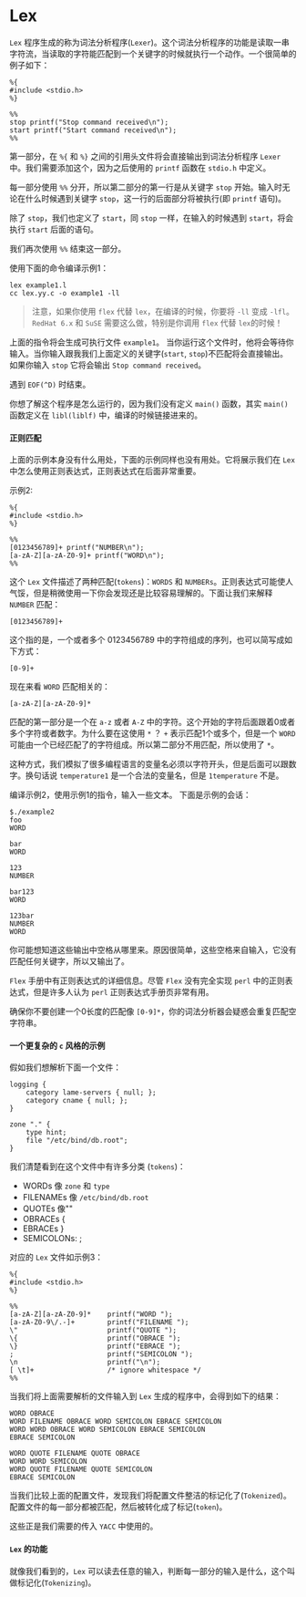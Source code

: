 # Lex

`Lex` 程序生成的称为词法分析程序(`Lexer`)。这个词法分析程序的功能是读取一串字符流，当读取的字符能匹配到一个关键字的时候就执行一个动作。一个很简单的例子如下：


```
%{
#include <stdio.h>
%}

%%
stop printf("Stop command received\n");
start printf("Start command received\n");
%%
```

第一部分，在 `%{` 和 `%}` 之间的引用头文件将会直接输出到词法分析程序 `Lexer` 中。我们需要添加这个，因为之后使用的 `printf` 函数在 `stdio.h` 中定义。

每一部分使用 `%%` 分开，所以第二部分的第一行是从关键字 `stop` 开始。输入时无论在什么时候遇到关键字 `stop`，这一行的后面部分将被执行(即 `printf` 语句)。

除了 `stop`，我们也定义了 `start`，同 `stop` 一样，在输入的时候遇到 `start`，将会执行 `start` 后面的语句。

我们再次使用 `%%` 结束这一部分。

使用下面的命令编译示例1：

```
lex example1.l
cc lex.yy.c -o example1 -ll
```

> 注意，如果你使用 `flex` 代替 `lex`，在编译的时候，你要将 `-ll` 变成 `-lfl`。`RedHat 6.x` 和 `SuSE` 需要这么做，特别是你调用 `flex` 代替 `lex`的时候！

上面的指令将会生成可执行文件 `example1`。 当你运行这个文件时，他将会等待你输入。当你输入跟我我们上面定义的关键字(`start`, `stop`)不匹配将会直接输出。 如果你输入 `stop` 它将会输出 `Stop command received`。

遇到 `EOF(^D)` 时结束。

你想了解这个程序是怎么运行的，因为我们没有定义 `main()` 函数，其实 `main()` 函数定义在 `libl(liblf)` 中，编译的时候链接进来的。

#### 正则匹配

上面的示例本身没有什么用处，下面的示例同样也没有用处。它将展示我们在 `Lex` 中怎么使用正则表达式，正则表达式在后面非常重要。

示例2:

```
%{
#include <stdio.h>
%}

%%
[0123456789]+ printf("NUMBER\n");
[a-zA-Z][a-zA-Z0-9]+ printf("WORD\n");
%%
```
这个 `Lex` 文件描述了两种匹配(`tokens`)：`WORDS` 和 `NUMBERs`。正则表达式可能使人气馁，但是稍微使用一下你会发现还是比较容易理解的。下面让我们来解释 `NUMBER` 匹配：

`[0123456789]+`

这个指的是，一个或者多个 0123456789 中的字符组成的序列，也可以简写成如下方式：

`[0-9]+`

现在来看 `WORD` 匹配相关的：

`[a-zA-Z][a-zA-Z0-9]*`

匹配的第一部分是一个在 `a-z` 或者 `A-Z` 中的字符。这个开始的字符后面跟着0或者多个字符或者数字。为什么要在这使用 `*` ？ `+` 表示匹配1个或多个，但是一个 `WORD` 可能由一个已经匹配了的字符组成。所以第二部分不用匹配，所以使用了 `*`。

这种方式，我们模拟了很多编程语言的变量名必须以字符开头，但是后面可以跟数字。换句话说 `temperature1` 是一个合法的变量名，但是 `1temperature` 不是。

编译示例2，使用示例1的指令，输入一些文本。 下面是示例的会话：

```
$./example2
foo
WORD

bar
WORD

123
NUMBER

bar123
WORD

123bar
NUMBER
WORD
```

你可能想知道这些输出中空格从哪里来。原因很简单，这些空格来自输入，它没有匹配任何关键字，所以又输出了。

`Flex` 手册中有正则表达式的详细信息。尽管 `Flex` 没有完全实现 `perl` 中的正则表达式，但是许多人认为 `perl` 正则表达式手册页非常有用。

确保你不要创建一个0长度的匹配像 `[0-9]*`，你的词法分析器会疑惑会重复匹配空字符串。


#### 一个更复杂的 `c` 风格的示例

假如我们想解析下面一个文件：

```
logging {
	category lame-servers { null; };
	category cname { null; };
}

zone "." {
	type hint;
	file "/etc/bind/db.root";
}
```

我们清楚看到在这个文件中有许多分类 (`tokens`)：

- WORDs 像 `zone` 和 `type`
- FILENAMEs 像 `/etc/bind/db.root`
- QUOTEs 像""
- OBRACEs {
- EBRACEs }
- SEMICOLONs: ;

对应的 `Lex` 文件如示例3：

```
%{
#include <stdio.h>
%}

%%
[a-zA-Z][a-zA-Z0-9]*    printf("WORD ");
[a-zA-Z0-9\/.-]+        printf("FILENAME ");
\"                      printf("QUOTE ");
\{                      printf("OBRACE ");
\}                      printf("EBRACE ");
;                       printf("SEMICOLON ");
\n                      printf("\n");
[ \t]+                  /* ignore whitespace */
%%

```

当我们将上面需要解析的文件输入到 `Lex` 生成的程序中，会得到如下的结果：

```
WORD OBRACE
WORD FILENAME OBRACE WORD SEMICOLON EBRACE SEMICOLON
WORD WORD OBRACE WORD SEMICOLON EBRACE SEMICOLON
EBRACE SEMICOLON

WORD QUOTE FILENAME QUOTE OBRACE
WORD WORD SEMICOLON
WORD QUOTE FILENAME QUOTE SEMICOLON
EBRACE SEMICOLON
```

当我们比较上面的配置文件，发现我们将配置文件整洁的标记化了(`Tokenized`)。配置文件的每一部分都被匹配，然后被转化成了标记(`token`)。

这些正是我们需要的传入 `YACC` 中使用的。

#### `Lex` 的功能

就像我们看到的，`Lex` 可以读去任意的输入，判断每一部分的输入是什么，这个叫做标记化(`Tokenizing`)。








